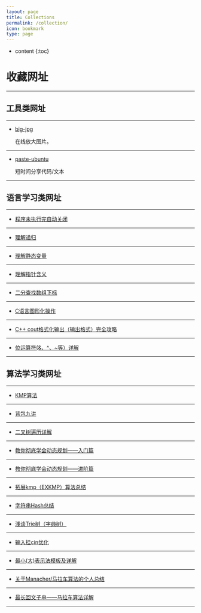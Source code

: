 ```yaml
---
layout: page
title: Collections
permalink: /collection/
icon: bookmark
type: page
---
```


* content
{:toc}

# 收藏网址

---

## 工具类网址

---

* [big-jpg](https://bigjpg.com/)

    在线放大图片。

---

* [paste-ubuntu](https://paste.ubuntu.com/)

    短时间分享代码/文本

---

## 语言学习类网址

---

* [程序未执行完自动关闭](https://zhidao.baidu.com/question/163808707.html)

---

* [理解递归](https://www.cnblogs.com/mlgjb/p/8361680.html)

---

* [理解静态变量](https://blog.csdn.net/chuzhen8280/article/details/100776685)

---

* [理解指针含义](https://blog.csdn.net/u013252047/article/details/86537155)

---

* [二分查找数组下标](https://blog.csdn.net/u012194956/article/details/79103843)

---

* [C语言图形化操作](https://blog.csdn.net/wang_zhao_/article/details/80456979)

---

* [C++ cout格式化输出（输出格式）完全攻略](http://c.biancheng.net/view/275.html)

---

* [位运算符(&、^、~等）详解](https://blog.csdn.net/Marccco/article/details/88709481)

---

## 算法学习类网址

---

* [KMP算法](https://blog.csdn.net/f1033774377/article/details/82556438)

---

* [背包九讲](https://blog.csdn.net/yandaoqiusheng/article/details/84782655)

---

* [二叉树遍历详解](https://blog.csdn.net/young2415/article/details/87467118)

---

* [教你彻底学会动态规划——入门篇](https://blog.csdn.net/baidu_28312631/article/details/47418773)

---

* [教你彻底学会动态规划——进阶篇](https://blog.csdn.net/baidu_28312631/article/details/47426445)

---

* [拓展kmp（EXKMP）算法总结](https://blog.csdn.net/dyx404514/article/details/41831947)

---

* [字符串Hash总结](https://www.cnblogs.com/Slager-Z/p/7807011.html)

---

* [浅谈Trie树（字典树）](https://www.cnblogs.com/TheRoadToTheGold/p/6290732.html)

---

* [输入挂cin优化](https://blog.csdn.net/weixin_44772995/article/details/92839903)

---

* [最小(大)表示法模板及详解](https://blog.csdn.net/li1615882553/article/details/80136776)

---

* [关于Manacher/马拉车算法的个人总结](https://blog.csdn.net/JiangHxin/article/details/102554413)

---

* [最长回文子串——马拉车算法详解](https://blog.csdn.net/HappyRocking/article/details/82622881)

---
